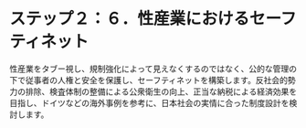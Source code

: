 # ステップ２：６．性産業におけるセーフティネット

性産業をタブー視し、規制強化によって見えなくするのではなく、公的な管理の下で従事者の人権と安全を保護し、セーフティネットを構築します。反社会的勢力の排除、検査体制の整備による公衆衛生の向上、正当な納税による経済効果を目指し、ドイツなどの海外事例を参考に、日本社会の実情に合った制度設計を検討します。